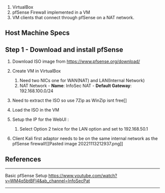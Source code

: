 
1. VirtualBox
2. pfSense Firewall implemented in a VM
3. VM clients that connect through pfSense on a NAT network. 

## Host Machine Specs


## Step 1  - Download and install pfSense

1.  Download ISO image from https://www.pfsense.org/download/
2.  Create VM in VirtualBox 
	1. Need two NICs one for WAN(NAT)  and LAN(Internal Network) 
	2. NAT Network 
			- **Name**: InfoSec NAT
			- **Default Gateway**: 192.168.100.0/24 
3. Need to extract the ISO so use 7Zip as WinZip isnt free[]
4. Load the ISO  in the VM

5. Setup the IP for the WebUI : 
	1. Select Option 2  twice for the LAN option and set to 192.168.50.1

6. Client Kali first adaptor needs to be on the same internal network as the pfSense firewall![[Pasted image 20221113212937.png]]





## References

---------
Basic pfSense Setup
https://www.youtube.com/watch?v=WM4q5btBFl4&ab_channel=InfoSecPat

-------------
